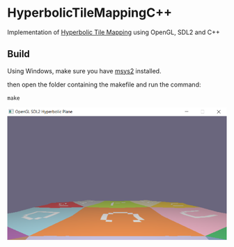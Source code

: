 # HyperbolicTileMappingC++
Implementation of [Hyperbolic Tile Mapping](https://github.com/paulogcosta/HyperbolicTileMapping) using OpenGL, SDL2 and C++

## Build
Using Windows, make sure you have [msys2](https://www.msys2.org/) installed.

then open the folder containing the makefile and run the command:
```
make
```

![example](GitHub/example.png)